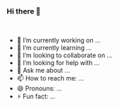 ### Hi there 👋

<!--
**CNorse/CNorse** is a ✨ _special_ ✨ repository because its `README.md` (this file) appears on your GitHub profile.

Here are some ideas to get you started:
-->

[GitHub Profile Views Counter]: https://github.com/CNorse/github-profile-views-counter

<br >

- 🔭 I’m currently working on ...
- 🌱 I’m currently learning ...
- 👯 I’m looking to collaborate on ...
- 🤔 I’m looking for help with ...
- 💬 Ask me about ...
- 📫 How to reach me: ...
- 😄 Pronouns: ...
- ⚡ Fun fact: ...

<br />